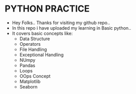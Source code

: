 # PYTHON PRACTICE
- Hey Folks.. Thanks for visiting my github repo..
- In this repo i have uploaded my learning in Basic python..
- It covers basic concepts like:
  - Data Structure
  - Operators
  - File Handling
  - Exceptional Handling
  - NUmpy
  - Pandas
  - Loops
  - OOps Concept
  - Matplotlib
  - Seaborn
